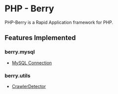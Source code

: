 # PHP - Berry 
PHP-Berry is a Rapid Application framework for PHP. <br>


## Features Implemented


### berry.mysql
* [MySQL Connection](https://github.com/SourceRabbit/php-berry/wiki/berry.mysql) 

### berry.utils
* [CrawlerDetector](https://github.com/SourceRabbit/php-berry/wiki/berry.utils.CrawlerDetector)


